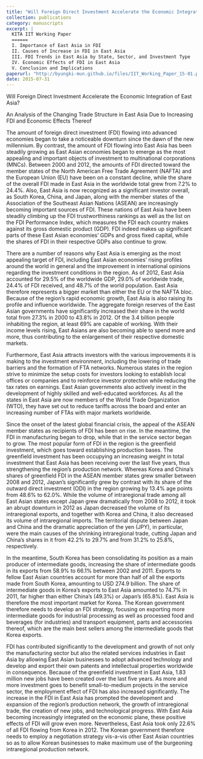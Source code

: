 ```yaml
---
title: "Will Foreign Direct Investment Accelerate the Economic Integration of East Asia?"
collection: publications
category: manuscripts
excerpt: |
  KITA IIT Working Paper 
  ======
  I. Importance of East Asia in FDI  
  II. Causes of Increase in FDI in East Asia  
  III. FDI Trends in East Asia by State, Sector, and Investment Type  
  IV. Economic Effects of FDI in East Asia  
  V. Conclusion and Implications
paperurl: "http://byungki-mun.github.io/files/IIT_Working_Paper_15-01.pdf"
date: 2015-07-31
---
```


Will Foreign Direct Investment Accelerate the Economic Integration of East Asia?

An Analysis of the Changing Trade Structure in East Asia Due to Increasing FDI and Economic Effects Thereof

The amount of foreign direct investment (FDI) flowing into advanced economies began to take a noticeable downturn since the dawn of the new millennium. By contrast, the amount of FDI flowing into East Asia has been steadily growing as East Asian economies began to emerge as the most appealing and important objects of investment to multinational corporations (MNCs). Between 2000 and 2012, the amounts of FDI directed toward the member states of the North American Free Trade Agreement (NAFTA) and the European Union (EU) have been on a constant decline, while the share of the overall FDI made in East Asia in the worldwide total grew from 7.2% to 24.4%. Also, East Asia is now recognized as a significant investor overall, as South Korea, China, and Japan, along with the member states of the Association of the Southeast Asian Nations (ASEAN) are increasingly becoming important sources of FDI. These nations of East Asia have been steadily climbing up the FDI trustworthiness rankings as well as the list on the FDI Performance Index, which measures the FDI each country makes against its gross domestic product (GDP). FDI indeed makes up significant parts of these East Asian economies’ GDPs and gross fixed capital, while the shares of FDI in their respective GDPs also continue to grow.
 
There are a number of reasons why East Asia is emerging as the most appealing target of FDI, including East Asian economies’ rising profiles around the world in general and the improvement in international opinions regarding the investment conditions in the region. As of 2012, East Asia accounted for 29.5% of the worldwide GDP, 29.0% of worldwide trade, 24.4% of FDI received, and 48.7% of the world population. East Asia therefore represents a bigger market than either the EU or the NAFTA bloc. Because of the region’s rapid economic growth, East Asia is also raising its profile and influence worldwide. The aggregate foreign reserves of the East Asian governments have significantly increased their share in the world total from 27.3% in 2000 to 43.8% in 2012. Of the 3.4 billion people inhabiting the region, at least 69% are capable of working. With their income levels rising, East Asians are also becoming able to spend more and more, thus contributing to the enlargement of their respective domestic markets.
 
Furthermore, East Asia attracts investors with the various improvements it is making to the investment environment, including the lowering of trade barriers and the formation of FTA networks. Numerous states in the region strive to minimize the setup costs for investors looking to establish local offices or companies and to reinforce investor protection while reducing the tax rates on earnings. East Asian governments also actively invest in the development of highly skilled and well-educated workforces. As all the states in East Asia are now members of the World Trade Organization (WTO), they have set out to reduce tariffs across the board and enter an increasing number of FTAs with major markets worldwide.
 
Since the onset of the latest global financial crisis, the appeal of the ASEAN member states as recipients of FDI has been on rise. In the meantime, the FDI in manufacturing began to drop, while that in the service sector began to grow. The most popular form of FDI in the region is the greenfield investment, which goes toward establishing production bases. The greenfield investment has been occupying an increasing weight in total investment that East Asia has been receiving over the last five years, thus strengthening the region’s production network. Whereas Korea and China’s shares of greenfield FDI in the ASEAN member states grew smaller between 2008 and 2012, Japan’s significantly grew by contrast with its share of the outward direct investment (ODI) in the region growing by 13.4% age points from 48.6% to 62.0%. While the volume of intraregional trade among all East Asian states except Japan grew dramatically from 2008 to 2012, it took an abrupt downturn in 2012 as Japan decreased the volume of its intraregional exports, and together with Korea and China, it also decreased its volume of intraregional imports. The territorial dispute between Japan and China and the dramatic appreciation of the yen (JPY), in particular, were the main causes of the shrinking intraregional trade, cutting Japan and China’s shares in it from 42.2% to 29.7% and from 31.2% to 25.8%, respectively.
 
In the meantime, South Korea has been consolidating its position as a main producer of intermediate goods, increasing the share of intermediate goods in its exports from 58.9% to 66.1% between 2002 and 2011. Exports to fellow East Asian countries account for more than half of all the exports made from South Korea, amounting to USD 274.9 billion. The share of intermediate goods in Korea’s exports to East Asia amounted to 74.7% in 2011, far higher than either China’s (49.3%) or Japan’s (65.8%). East Asia is therefore the most important market for Korea. The Korean government therefore needs to develop an FDI strategy, focusing on exporting more intermediate goods for industrial processing as well as processed food and beverages (for industries) and transport equipment, parts and accessories thereof, which are the main best sellers among the intermediate goods that Korea exports.
 
FDI has contributed significantly to the development and growth of not only the manufacturing sector but also the related services industries in East Asia by allowing East Asian businesses to adopt advanced technology and develop and export their own patents and intellectual properties worldwide in consequence. Because of the greenfield investment in East Asia, 1.83 million new jobs have been created over the last five years. As more and more investment goes to benefit small-to-medium projects in the service sector, the employment effect of FDI has also increased significantly. The increase in the FDI in East Asia has prompted the development and expansion of the region’s production network, the growth of intraregional trade, the creation of new jobs, and technological progress. With East Asia becoming increasingly integrated on the economic plane, these positive effects of FDI will grow even more. Nevertheless, East Asia took only 22.6% of all FDI flowing from Korea in 2012. The Korean government therefore needs to employ a negotiation strategy vis-a-vis other East Asian countries so as to allow Korean businesses to make maximum use of the burgeoning intraregional production network.
